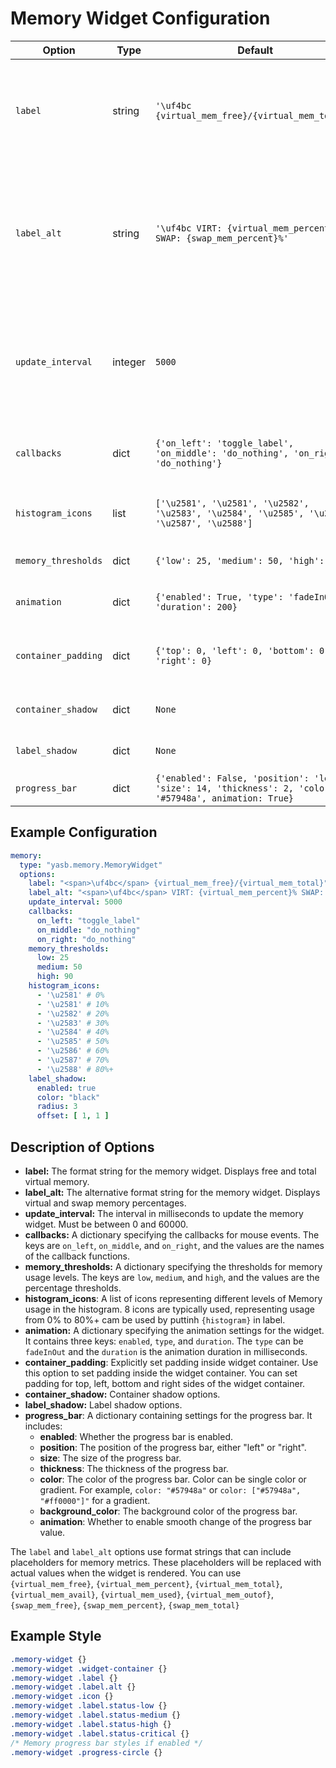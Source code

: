 # Memory Widget Configuration
| Option            | Type    | Default                                                                 | Description                                                                 |
|-------------------|---------|-------------------------------------------------------------------------|-----------------------------------------------------------------------------|
| `label`           | string  | `'\uf4bc {virtual_mem_free}/{virtual_mem_total}'`                        | The format string for the memory widget. Displays free and total virtual memory. |
| `label_alt`       | string  | `'\uf4bc VIRT: {virtual_mem_percent}% SWAP: {swap_mem_percent}%'`        | The alternative format string for the memory widget. Displays virtual and swap memory percentages. |
| `update_interval` | integer | `5000`                                                                  | The interval in milliseconds to update the memory widget. Must be between 0 and 60000. |
| `callbacks`       | dict    | `{'on_left': 'toggle_label', 'on_middle': 'do_nothing', 'on_right': 'do_nothing'}` | Callbacks for mouse events on the memory widget. |
| `histogram_icons`     | list    | `['\u2581', '\u2581', '\u2582', '\u2583', '\u2584', '\u2585', '\u2586', '\u2587', '\u2588']` | Icons representing RAM usage histograms.                                    |
| `memory_thresholds` | dict  | `{'low': 25, 'medium': 50, 'high': 90}`                                 | Thresholds for memory usage levels. |
| `animation`         | dict    | `{'enabled': True, 'type': 'fadeInOut', 'duration': 200}`               | Animation settings for the widget.                                          |
| `container_padding`  | dict | `{'top': 0, 'left': 0, 'bottom': 0, 'right': 0}`      | Explicitly set padding inside widget container.                            |
| `container_shadow`   | dict   | `None`                  | Container shadow options.                       |
| `label_shadow`         | dict   | `None`                  | Label shadow options.                 |
| `progress_bar`       | dict    | `{'enabled': False, 'position': 'left', 'size': 14, 'thickness': 2, 'color': '#57948a', animation: True}` | Progress bar settings.    |

## Example Configuration

```yaml
memory:
  type: "yasb.memory.MemoryWidget"
  options:
    label: "<span>\uf4bc</span> {virtual_mem_free}/{virtual_mem_total}"
    label_alt: "<span>\uf4bc</span> VIRT: {virtual_mem_percent}% SWAP: {swap_mem_percent}%"
    update_interval: 5000
    callbacks:
      on_left: "toggle_label"
      on_middle: "do_nothing"
      on_right: "do_nothing"
    memory_thresholds:
      low: 25
      medium: 50
      high: 90
    histogram_icons:
      - '\u2581' # 0%
      - '\u2581' # 10%
      - '\u2582' # 20%
      - '\u2583' # 30%
      - '\u2584' # 40%
      - '\u2585' # 50%
      - '\u2586' # 60%
      - '\u2587' # 70%
      - '\u2588' # 80%+
    label_shadow:
      enabled: true
      color: "black"
      radius: 3
      offset: [ 1, 1 ]
```

## Description of Options

- **label:** The format string for the memory widget. Displays free and total virtual memory.
- **label_alt:** The alternative format string for the memory widget. Displays virtual and swap memory percentages.
- **update_interval:** The interval in milliseconds to update the memory widget. Must be between 0 and 60000.
- **callbacks:** A dictionary specifying the callbacks for mouse events. The keys are `on_left`, `on_middle`, and `on_right`, and the values are the names of the callback functions.
- **memory_thresholds:** A dictionary specifying the thresholds for memory usage levels. The keys are `low`, `medium`, and `high`, and the values are the percentage thresholds.
- **histogram_icons**: A list of icons representing different levels of Memory usage in the histogram. 8 icons are typically used, representing usage from 0% to 80%+ cam be used by puttinh `{histogram}` in label.
- **animation:** A dictionary specifying the animation settings for the widget. It contains three keys: `enabled`, `type`, and `duration`. The `type` can be `fadeInOut` and the `duration` is the animation duration in milliseconds.
- **container_padding**: Explicitly set padding inside widget container. Use this option to set padding inside the widget container. You can set padding for top, left, bottom and right sides of the widget container.
- **container_shadow:** Container shadow options.
- **label_shadow:** Label shadow options.
- **progress_bar**: A dictionary containing settings for the progress bar. It includes:
  - **enabled**: Whether the progress bar is enabled.
  - **position**: The position of the progress bar, either "left" or "right".
  - **size**: The size of the progress bar.
  - **thickness**: The thickness of the progress bar.
  - **color**: The color of the progress bar. Color can be single color or gradient. For example, `color: "#57948a"` or `color: ["#57948a", "#ff0000"]"` for a gradient.
  - **background_color**: The background color of the progress bar.
  - **animation**: Whether to enable smooth change of the progress bar value.

The `label` and `label_alt` options use format strings that can include placeholders for memory metrics. These placeholders will be replaced with actual values when the widget is rendered. You can use `{virtual_mem_free}`, `{virtual_mem_percent}`, `{virtual_mem_total}`, `{virtual_mem_avail}`, `{virtual_mem_used}`, `{virtual_mem_outof}`, `{swap_mem_free}`, `{swap_mem_percent}`, `{swap_mem_total}`


## Example Style
```css
.memory-widget {}
.memory-widget .widget-container {}
.memory-widget .label {}
.memory-widget .label.alt {}
.memory-widget .icon {}
.memory-widget .label.status-low {}
.memory-widget .label.status-medium {}
.memory-widget .label.status-high {}
.memory-widget .label.status-critical {}
/* Memory progress bar styles if enabled */
.memory-widget .progress-circle {} 
```